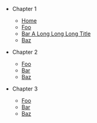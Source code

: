 - Chapter 1

    - [Home](/)
    - [Foo](foo.md#section-3)
    - [Bar A Long Long Long Title](bar.md)
    - [Baz](baz.md)

- Chapter 2

    - [Foo](foo.md)
    - [Bar](bar.md)
    - [Baz](baz.md)

- Chapter 3

    - [Foo](foo.md)
    - [Bar](bar.md)
    - [Baz](baz.md)
